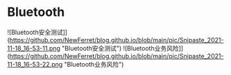 # Bluetooth
![Bluetooth安全测试]](https://github.com/NewFerret/blog.github.io/blob/main/pic/Snipaste_2021-11-18_16-53-11.png "Bluetooth安全测试")
![Bluetooth业务风险]](https://github.com/NewFerret/blog.github.io/blob/main/pic/Snipaste_2021-11-18_16-53-22.png "Bluetooth业务风险")